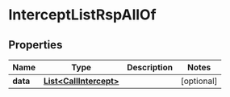 

# InterceptListRspAllOf

## Properties

Name | Type | Description | Notes
------------ | ------------- | ------------- | -------------
**data** | [**List&lt;CallIntercept&gt;**](CallIntercept.md) |  |  [optional]



